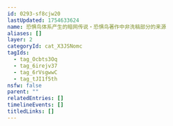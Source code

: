 ```yaml
---
id: 0293-sf8cjw20
lastUpdated: 1754633624
name: 恐惧鸟体系产生的暗网传说・恐惧鸟著作中非洗稿部分的来源
aliases: []
layer: 2
categoryId: cat_X3JSNomc
tagIds:
  - tag_Ocbts3Oq
  - tag_6irejv37
  - tag_6rVsgwwC
  - tag_tJI1f5th
nsfw: false
parent: ""
relatedEntries: []
timelineEvents: []
titledLinks: []
---
```


